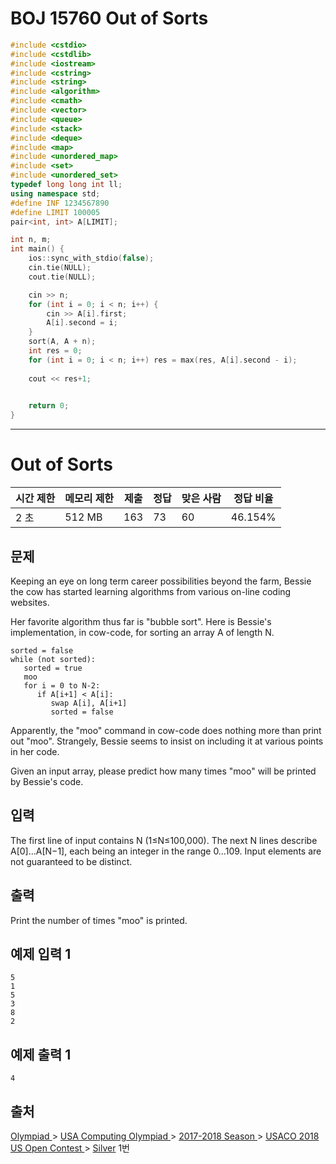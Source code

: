 # BOJ 15760 Out of Sorts

```c++
#include <cstdio>
#include <cstdlib>
#include <iostream>
#include <cstring>
#include <string>
#include <algorithm>
#include <cmath>
#include <vector>
#include <queue>
#include <stack>
#include <deque>
#include <map>
#include <unordered_map>
#include <set>
#include <unordered_set>
typedef long long int ll;
using namespace std;
#define INF 1234567890
#define LIMIT 100005
pair<int, int> A[LIMIT];

int n, m;
int main() {
	ios::sync_with_stdio(false);
	cin.tie(NULL);
	cout.tie(NULL);

	cin >> n;
	for (int i = 0; i < n; i++) {
		cin >> A[i].first;
		A[i].second = i;
	}
	sort(A, A + n);
	int res = 0;
	for (int i = 0; i < n; i++) res = max(res, A[i].second - i);
	
	cout << res+1;
	

	return 0;
}


```



---

# Out of Sorts

| 시간 제한 | 메모리 제한 | 제출 | 정답 | 맞은 사람 | 정답 비율 |
| --------- | ----------- | ---- | ---- | --------- | --------- |
| 2 초      | 512 MB      | 163  | 73   | 60        | 46.154%   |

## 문제

Keeping an eye on long term career possibilities beyond the farm, Bessie the cow has started learning algorithms from various on-line coding websites.

Her favorite algorithm thus far is "bubble sort". Here is Bessie's implementation, in cow-code, for sorting an array A of length N.

```
sorted = false
while (not sorted):
   sorted = true
   moo
   for i = 0 to N-2:
      if A[i+1] < A[i]:
         swap A[i], A[i+1]
         sorted = false
```

Apparently, the "moo" command in cow-code does nothing more than print out "moo". Strangely, Bessie seems to insist on including it at various points in her code.

Given an input array, please predict how many times "moo" will be printed by Bessie's code.

## 입력

The first line of input contains N (1≤N≤100,000). The next N lines describe A[0]…A[N−1], each being an integer in the range 0…109. Input elements are not guaranteed to be distinct.

## 출력

Print the number of times "moo" is printed.



## 예제 입력 1

```
5
1
5
3
8
2
```

## 예제 출력 1

```
4
```



## 출처

[Olympiad ](https://www.acmicpc.net/category/2)> [USA Computing Olympiad ](https://www.acmicpc.net/category/106)> [2017-2018 Season ](https://www.acmicpc.net/category/410)> [USACO 2018 US Open Contest ](https://www.acmicpc.net/category/423)> [Silver](https://www.acmicpc.net/category/detail/1868) 1번